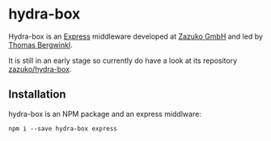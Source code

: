 # hydra-box

Hydra-box is an [Express](https://expressjs.com) middleware developed at [Zazuko GmbH][zazuko] and led by
[Thomas Bergwinkl][bergi].

It is still in an early stage so currently do have a look at its repository
[zazuko/hydra-box](https://github.com/zazuko/hydra-box).

## Installation

hydra-box is an NPM package and an express middlware:

```shell
npm i --save hydra-box express
```

[zazuko]: http://github.com/zazuko/
[bergi]: https://github.com/bergos/
